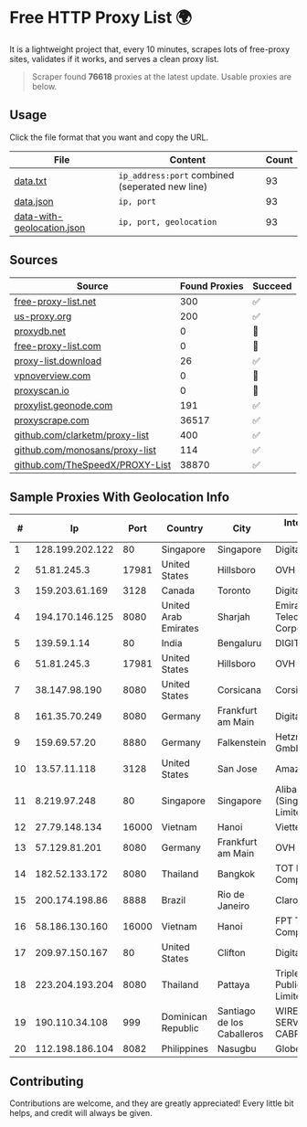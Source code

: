 
# Free HTTP Proxy List 🌍

It is a lightweight project that, every 10 minutes, scrapes lots of free-proxy sites, validates if it works, and serves a clean proxy list.


> Scraper found **76618** proxies at the latest update. Usable proxies are below.

## Usage

Click the file format that you want and copy the URL.


|File|Content|Count|
|----|-------|-----|
|[data.txt](https://raw.githubusercontent.com/themiralay/Proxy-List-World/master/data.txt)|`ip_address:port` combined (seperated new line)|93|
|[data.json](https://raw.githubusercontent.com/themiralay/Proxy-List-World/master/data.json)|`ip, port`|93|
|[data-with-geolocation.json](https://raw.githubusercontent.com/themiralay/Proxy-List-World/master/data-with-geolocation.json)|`ip, port, geolocation`|93|

## Sources

|Source|Found Proxies|Succeed|
|------|-------------|-------|
|[free-proxy-list.net](https://free-proxy-list.net)|300|✅|
|[us-proxy.org](https://www.us-proxy.org)|200|✅|
|[proxydb.net](http://proxydb.net)|0|🚫|
|[free-proxy-list.com](https://free-proxy-list.com/?page=&port=&type%5B%5D=http&type%5B%5D=https&up_time=0&search=Search)|0|🚫|
|[proxy-list.download](https://www.proxy-list.download/HTTP)|26|✅|
|[vpnoverview.com](https://vpnoverview.com/privacy/anonymous-browsing/free-proxy-servers)|0|🚫|
|[proxyscan.io](https://www.proxyscan.io)|0|🚫|
|[proxylist.geonode.com](https://proxylist.geonode.com/api/proxy-list?limit=300&page=1&sort_by=lastChecked&sort_type=desc&protocols=http,https)|191|✅|
|[proxyscrape.com](https://api.proxyscrape.com/v2/?request=displayproxies&protocol=http&timeout=10000&country=all&ssl=all&anonymity=all)|36517|✅|
|[github.com/clarketm/proxy-list](https://raw.githubusercontent.com/clarketm/proxy-list/master/proxy-list-raw.txt)|400|✅|
|[github.com/monosans/proxy-list](https://raw.githubusercontent.com/monosans/proxy-list/main/proxies/http.txt)|114|✅|
|[github.com/TheSpeedX/PROXY-List](https://raw.githubusercontent.com/TheSpeedX/PROXY-List/master/http.txt)|38870|✅|


## Sample Proxies With Geolocation Info

|#|Ip|Port|Country|City|Internet Service Provider|
|-|--|----|-------|----|-------------------------|
|1|128.199.202.122|80|Singapore|Singapore|DigitalOcean, LLC|
|2|51.81.245.3|17981|United States|Hillsboro|OVH SAS|
|3|159.203.61.169|3128|Canada|Toronto|DigitalOcean, LLC|
|4|194.170.146.125|8080|United Arab Emirates|Sharjah|Emirates Telecommunications Corporation|
|5|139.59.1.14|80|India|Bengaluru|DIGITALOCEAN|
|6|51.81.245.3|17981|United States|Hillsboro|OVH SAS|
|7|38.147.98.190|8080|United States|Corsicana|Corsicana ISD|
|8|161.35.70.249|8080|Germany|Frankfurt am Main|DigitalOcean, LLC|
|9|159.69.57.20|8880|Germany|Falkenstein|Hetzner Online GmbH|
|10|13.57.11.118|3128|United States|San Jose|Amazon.com, Inc.|
|11|8.219.97.248|80|Singapore|Singapore|Alibaba Cloud (Singapore) Private Limited|
|12|27.79.148.134|16000|Vietnam|Hanoi|Viettel Corporation|
|13|57.129.81.201|8080|Germany|Frankfurt am Main|OVH SAS|
|14|182.52.133.172|8080|Thailand|Bangkok|TOT Public Company Limited|
|15|200.174.198.86|8888|Brazil|Rio de Janeiro|Claro S.A|
|16|58.186.130.160|16000|Vietnam|Hanoi|FPT Telecom Company|
|17|209.97.150.167|80|United States|Clifton|DigitalOcean, LLC|
|18|223.204.193.204|8080|Thailand|Pattaya|Triple T Broadband Public Company Limited|
|19|190.110.34.108|999|Dominican Republic|Santiago de los Caballeros|WIRELESS MULTI SERVICE VARGAS CABRERA, S. R. L|
|20|112.198.186.104|8082|Philippines|Nasugbu|Globe Telecom|



## Contributing

Contributions are welcome, and they are greatly appreciated! Every
little bit helps, and credit will always be given.

